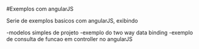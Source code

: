 #Exemplos com angularJS

Serie de exemplos basicos com angularJS, exibindo

-modelos simples de projeto
-exemplo do two way data binding
-exemplo de consulta de funcao em controller no angularJS